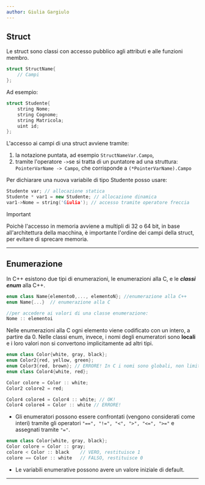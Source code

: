 ```yaml
---
author: Giulia Gargiulo
---
```

## Struct
Le struct sono classi con accesso pubblico agli attributi e alle funzioni membro.

```cpp
struct StructName{
	// Campi
};
```

Ad esempio:
```cpp
struct Studente{
	string Nome;
	string Cognome;
	string Matricola;
	uint id;
};
```

L'accesso ai campi di una struct avviene tramite:
1. la notazione puntata, ad esempio `StructNameVar.Campo`,
2. tramite l'operatore `->`se si tratta di un puntatore ad una struttura: `PointerVarName -> Campo`, che corrisponde a `(*PointerVarName).Campo`

Per dichiarare una nuova variabile di tipo Studente posso usare:
```cpp
Studente var; // allocazione statica
Studente * var1 = new Studente; // allocazione dinamica
var1->Nome = string('Giulia'); // accesso tramite operatore freccia
```

>[!important] 
>Poichè l'accesso in memoria avviene a multipli di 32 o 64 bit, in base all'architettura della macchina, è importante l'ordine dei campi della struct, per evitare di sprecare memoria.

---
## Enumerazione

In C++ esistono due tipi di enumerazioni, le enumerazioni alla C, e le ***classi enum*** alla C++. 
```cpp
enum class Name{elemento0,..., elementoN}; //enumerazione alla C++
enum Name{...}  // enumerazione alla C

//per accedere ai valori di una classe enumerazione:
Nome :: elementoi
```

Nelle enumerazioni alla C ogni elemento viene codificato con un intero, a partire da 0.
Nelle classi enum, invece, i nomi degli enumeratori sono **locali** e i loro valori non si convertono implicitamente ad altri tipi.

```cpp 
enum class Color{white, gray, black};
enum Color2{red, yellow, green};
enum Color3{red, brown}; // ERRORE! In C i nomi sono globali, non limitati all'enumerazione.
enum class Color4{white, red};

Color colore = Color :: white;
Color2 colore2 = red;

Color4 colore4 = Color4 :: white; // OK!
Color4 colore4 = Color :: white // ERRORE!
```

- Gli enumeratori possono essere confrontati (vengono considerati come interi) tramite gli operatori  `"==", "!=", "<", ">", "<=", ">="`  e assegnati tramite `"="`.
```cpp
enum class Color{white, gray, black};
Color colore = Color :: gray;
colore < Color :: black    // VERO, restituisce 1
colore == Color :: white   // FALSO, restituisce 0
```

- Le variabili enumerative possono avere un valore iniziale di default.
---
